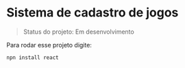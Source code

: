 <h1>Sistema de cadastro de jogos</h1>

> Status do projeto: Em desenvolvimento

Para rodar esse projeto digite:
```
npn install react
```
